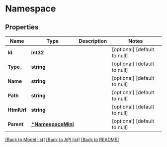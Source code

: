 # Namespace

## Properties
Name | Type | Description | Notes
------------ | ------------- | ------------- | -------------
**Id** | **int32** |  | [optional] [default to null]
**Type_** | **string** |  | [optional] [default to null]
**Name** | **string** |  | [optional] [default to null]
**Path** | **string** |  | [optional] [default to null]
**HtmlUrl** | **string** |  | [optional] [default to null]
**Parent** | [***NamespaceMini**](NamespaceMini.md) |  | [optional] [default to null]

[[Back to Model list]](../README.md#documentation-for-models) [[Back to API list]](../README.md#documentation-for-api-endpoints) [[Back to README]](../README.md)


